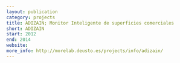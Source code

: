 ```yaml
--- 
layout: publication
category: projects
title: ADIZAIN; Monitor Inteligente de superficies comerciales
short: ADIZAIN
start: 2012
end: 2014
website: 
more_info: http://morelab.deusto.es/projects/info/adizain/
--- 
```

